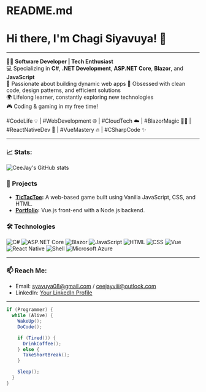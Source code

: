 # README.md
# Hi there, I'm Chagi Siyavuya! 👋
---

👨‍💻 **Software Developer | Tech Enthusiast**  
💻 Specializing in **C#**, **.NET Development**, **ASP.NET Core**, **Blazor**, and **JavaScript**  
🚀 Passionate about building dynamic web apps
🔧 Obsessed with clean code, design patterns, and efficient solutions  
🌍 Lifelong learner, constantly exploring new technologies  
🎮 Coding & gaming in my free time!

#CodeLife 💡 | #WebDevelopment 🌐 | #CloudTech ☁️ | #BlazorMagic 🧙‍♂️ | #ReactNativeDev 📱 | #VueMastery 🔥 | #CSharpCode ✨

---

### 📈 Stats:
![CeeJay's GitHub stats](https://github-readme-stats.vercel.app/api?username=your-username&show_icons=true&theme=radical)

### 🚀 Projects
- **[TicTacToe](https://github.com/your-username/TicTacToe):** A web-based game built using Vanilla JavaScript, CSS, and HTML.
- **[Portfolio](https://github.com/your-username/Portfolio):** Vue.js front-end with a Node.js backend.

### 🛠 Technologies
![C#](https://img.shields.io/badge/-C%23-239120?style=flat&logo=c-sharp&logoColor=white)
![ASP.NET Core](https://img.shields.io/badge/-ASP.NET%20Core-512BD4?style=flat&logo=dotnet&logoColor=white)
![Blazor](https://img.shields.io/badge/-Blazor-512BD4?style=flat&logo=blazor&logoColor=white)
![JavaScript](https://img.shields.io/badge/-JavaScript-F7DF1E?style=flat&logo=javascript&logoColor=white)
![HTML](https://img.shields.io/badge/-HTML-E34F26?style=flat&logo=html5&logoColor=white)
![CSS](https://img.shields.io/badge/-CSS-1572B6?style=flat&logo=css3&logoColor=white)
![Vue](https://img.shields.io/badge/-Vue.js-4FC08D?style=flat&logo=vue.js&logoColor=white)
![React Native](https://img.shields.io/badge/-React%20Native-61DAFB?style=flat&logo=react&logoColor=white)
![Shell](https://img.shields.io/badge/-Shell-5391FE?style=flat&logo=powershell&logoColor=white)
![Microsoft Azure](https://img.shields.io/badge/-Microsoft%20Azure-0089D6?style=flat&logo=microsoft-azure&logoColor=white)


---
### 📫 Reach Me:
- Email: syavuya08@gmail.com / ceejayviii@outlook.com
- LinkedIn: [Your LinkedIn Profile](https://www.linkedin.com/in/your-profile)



---
```java
if (Programmer) {
  while (Alive) {
    WakeUp();
    DoCode();

    if (Tired()) {
      DrinkCoffee();
    } else {
      TakeShortBreak();
    }

    Sleep();
  }
}
```

<!---
CeeJay-VIII/CeeJay-VIII is a ✨ special ✨ repository because its `README.md` (this file) appears on your GitHub profile.
You can click the Preview link to take a look at your changes.
--->
